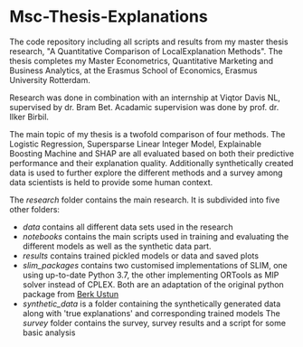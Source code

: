 # Msc-Thesis-Explanations
The code repository including all scripts and results from my master thesis research, "A Quantitative Comparison of LocalExplanation Methods".
The thesis completes my Master Econometrics, Quantitative Marketing and Business Analytics, at the Erasmus School of Economics, Erasmus University Rotterdam.

Research was done in combination with an internship at Viqtor Davis NL, supervised by dr. Bram Bet.
Acadamic supervision was done by  prof. dr. Ilker Birbil.

The main topic of my thesis is a twofold comparison of four methods. The Logistic Regression, Supersparse Linear Integer Model, Explainable Boosting Machine and SHAP are all evaluated based on both their predictive performance and their explanation quality. Additionally synthetically created data is used to further explore the different methods and a survey among data scientists is held to provide some human context.


The *research* folder contains the main research.
It is subdivided into five other folders:
- *data* contains all different data sets used in the research
- *notebooks* contains the main scripts used in training and evaluating the different models as well as the synthetic data part.
- *results* contains trained pickled models or data and saved plots
- *slim_packages* contains two customised implementations of SLIM, one using up-to-date Python 3.7, the other implementing ORTools as MIP solver instead of CPLEX. Both are an adaptation of the original python package from [Berk Ustun](https://github.com/ustunb/slim-python)
- *synthetic_data* is a folder containing the synthetically generated data along with 'true explanations' and corresponding trained models
The *survey* folder contains the survey, survey results and a script for some basic analysis
